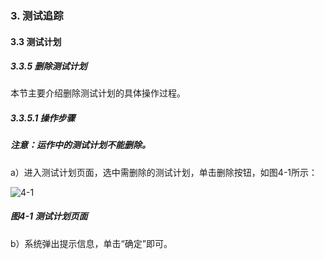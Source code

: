 ### 3. 测试追踪

#### 3.3 测试计划

##### 3.3.5 删除测试计划

本节主要介绍删除测试计划的具体操作过程。

##### 3.3.5.1 操作步骤

##### 注意：运作中的测试计划不能删除。

a）进入测试计划页面，选中需删除的测试计划，单击删除按钮，如图4-1所示：

![4-1](https://www.feisuanyz.com/fstest/cszz/jihua/4.png)

##### 图4-1 测试计划页面

b）系统弹出提示信息，单击“确定”即可。
